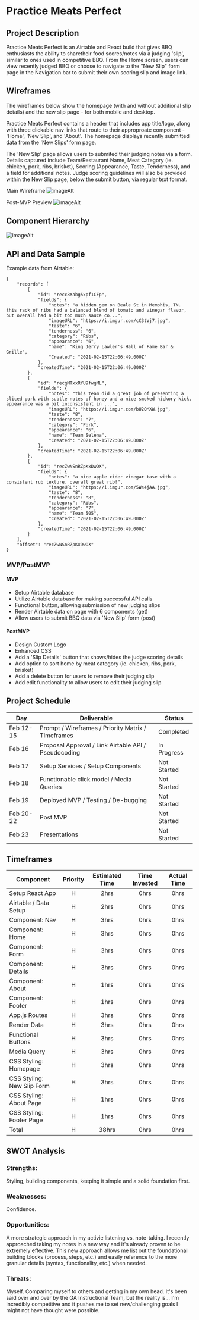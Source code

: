 # Practice Meats Perfect


## Project Description

Practice Meats Perfect is an Airtable and React build that gives BBQ enthusiasts the ability to sharetheir food scores/notes via a judging 'slip', similar to ones used in competitive BBQ. From the Home screen, users can view recently judged BBQ or choose to navigate to the "New Slip" form page in the Navigation bar to submit their own scoring slip and image link.


## Wireframes

The wireframes below show the homepage (with and without additional slip details) and the new slip page - for both mobile and desktop. 

Practice Meats Perfect contains a header that includes app title/logo, along with three clickable nav links that route to their approproate component - 'Home', 'New Slip', and 'About'. The homepage displays recently submitted data from the 'New Slips' form page. 

The 'New Slip' page allows users to submited their judging notes via a form. Details captured include Team/Restaurant Name, Meat Category (ie. chicken, pork, ribs, brisket), Scoring (Appearance, Taste, Tenderness), and a field for additional notes. Judge scoring guidelines will also be provided within the New Slip page, below the submit button, via regular text format.

Main Wireframe
![imageAlt](https://i.imgur.com/o6lhEz4.png)

Post-MVP Preview
![imageAlt](https://i.imgur.com/qoxbvPq.png)


## Component Hierarchy

![imageAlt](https://i.imgur.com/3Manow4.png)


## API and Data Sample

Example data from Airtable:

```
{
    "records": [
        {
            "id": "recc8Xabg5xpf1CFp",
            "fields": {
                "notes": "a hidden gem on Beale St in Memphis, TN.  this rack of ribs had a balanced blend of tomato and vinegar flavor, but overall had a bit too much sauce co...",
                "imageURL": "https://i.imgur.com/cC3tVj7.jpg",
                "taste": "6",
                "tenderness": "6",
                "category": "Ribs",
                "appearance": "6",
                "name": "King Jerry Lawler's Hall of Fame Bar & Grille",
                "Created": "2021-02-15T22:06:49.000Z"
            },
            "createdTime": "2021-02-15T22:06:49.000Z"
        },
        {
            "id": "recgMTxxRYU9fwgML",
            "fields": {
                "notes": "this team did a great job of presenting a sliced pork with subtle notes of honey and a nice smoked hickory kick. appearance was a bit inconsistent in ...",
                "imageURL": "https://i.imgur.com/bU2QMXW.jpg",
                "taste": "8",
                "tenderness": "7",
                "category": "Pork",
                "appearance": "6",
                "name": "Team Selena",
                "Created": "2021-02-15T22:06:49.000Z"
            },
            "createdTime": "2021-02-15T22:06:49.000Z"
        },
        {
            "id": "recZwNSnRZpKxDwOX",
            "fields": {
                "notes": "a nice apple cider vinegar tase with a consistent rub texture. overall great rib!",
                "imageURL": "https://i.imgur.com/5Ws4jAA.jpg",
                "taste": "8",
                "tenderness": "8",
                "category": "Ribs",
                "appearance": "7",
                "name": "Team 505",
                "Created": "2021-02-15T22:06:49.000Z"
            },
            "createdTime": "2021-02-15T22:06:49.000Z"
        }
    ],
    "offset": "recZwNSnRZpKxDwOX"
}

```

### MVP/PostMVP

#### MVP

- Setup Airtable database
- Utilize Airtable database for making successful API calls 
- Functional button, allowing submission of new judging slips
- Render Airtable data on page with 6 components (get)
- Allow users to submit BBQ data via 'New Slip' form (post)

#### PostMVP

- Design Custom Logo
- Enhanced CSS
- Add a 'Slip Details' button that shows/hides the judge scoring details
- Add option to sort home by meat category (ie. chicken, ribs, pork, brisket)
- Add a delete button for users to remove their judging slip
- Add edit functionality to allow users to edit their judging slip 


## Project Schedule

| Day      | Deliverable                                             |    Status   |
| -------- | ------------------------------------------------------- | ----------- |
| Feb 12-15 | Prompt / Wireframes / Priority Matrix / Timeframes     | Completed   |
| Feb 16    | Proposal Approval / Link Airtable API / Pseudocoding   | In Progress |
| Feb 17    | Setup Services / Setup Components                      | Not Started |
| Feb 18    | Functionable click model / Media Queries               | Not Started |
| Feb 19    | Deployed MVP / Testing / De-bugging                    | Not Started |
| Feb 20-22 | Post MVP                                               | Not Started |
| Feb 23    | Presentations                                          | Not Started |


## Timeframes

| Component                   | Priority | Estimated Time | Time Invested | Actual Time |
| --------------------------- | :------: | :------------: | :-----------: | :---------: |
| Setup React App             |    H     |      2hrs      |     0hrs      |    0hrs     |
| Airtable / Data Setup       |    H     |      2hrs      |     0hrs      |    0hrs     |
| Component: Nav              |    H     |      3hrs      |     0hrs      |    0hrs     |
| Component: Home             |    H     |      3hrs      |     0hrs      |    0hrs     |
| Component: Form             |    H     |      3hrs      |     0hrs      |    0hrs     |
| Component: Details          |    H     |      3hrs      |     0hrs      |    0hrs     |
| Component: About            |    H     |      1hrs      |     0hrs      |    0hrs     |
| Component: Footer           |    H     |      1hrs      |     0hrs      |    0hrs     |
| App.js Routes               |    H     |      3hrs      |     0hrs      |    0hrs     |
| Render Data                 |    H     |      3hrs      |     0hrs      |    0hrs     |
| Functional Buttons          |    H     |      3hrs      |     0hrs      |    0hrs     |
| Media Query                 |    H     |      3hrs      |     0hrs      |    0hrs     |
| CSS Styling: Homepage       |    H     |      3hrs      |     0hrs      |    0hrs     |
| CSS Styling: New Slip Form  |    H     |      3hrs      |     0hrs      |    0hrs     |
| CSS Styling: About Page     |    H     |      1hrs      |     0hrs      |    0hrs     |
| CSS Styling: Footer Page    |    H     |      1hrs      |     0hrs      |    0hrs     |
| Total                       |    H     |      38hrs     |     0hrs      |    0hrs     |


## SWOT Analysis


### Strengths:
Styling, building components, keeping it simple and a solid foundation first.

### Weaknesses:
Confidence.

### Opportunities:
A more strategic approach in my activie listening vs. note-taking. I recently approached taking my notes in a new way and it's already proven to be extremely effective. This new approach allows me list out the foundational building blocks (process, steps, etc.) and easily reference to the more granular details (syntax, functionality, etc.) when needed.

### Threats:
Myself. Comparing myself to others and getting in my own head. It's been said over and over by the GA Instructional Team, but the reality is... I'm incredibly competitive and it pushes me to set new/challenging goals I might not have thought were possible.
